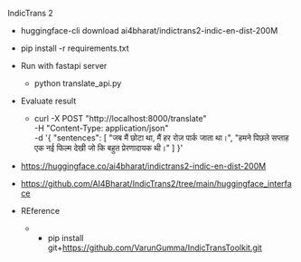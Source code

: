 IndicTrans 2


- huggingface-cli download ai4bharat/indictrans2-indic-en-dist-200M

- pip install -r requirements.txt 

- Run with fastapi server
  - python translate_api.py

- Evaluate result
    - curl -X POST "http://localhost:8000/translate" \
     -H "Content-Type: application/json" \
     -d '{
           "sentences": [
               "जब मैं छोटा था, मैं हर रोज़ पार्क जाता था।",
               "हमने पिछले सप्ताह एक नई फिल्म देखी जो कि बहुत प्रेरणादायक थी।"
           ]
         }'

- https://huggingface.co/ai4bharat/indictrans2-indic-en-dist-200M

- https://github.com/AI4Bharat/IndicTrans2/tree/main/huggingface_interface



- REference
  - - pip install git+https://github.com/VarunGumma/IndicTransToolkit.git
